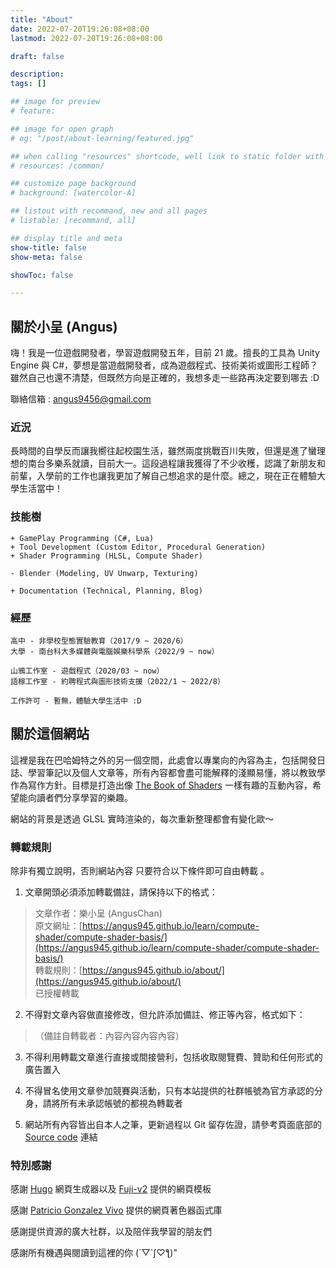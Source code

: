 ```yaml
---
title: "About"
date: 2022-07-20T19:26:08+08:00
lastmod: 2022-07-20T19:26:08+08:00

draft: false

description:
tags: []

## image for preview
# feature: 

## image for open graph
# og: "/post/about-learning/featured.jpg"

## when calling "resources" shortcode, well link to static folder with this path 
# resources: /common/

## customize page background
# background: [watercolor-A] 

## listout with recommand, new and all pages
# listable: [recommand, all]

## display title and meta
show-title: false
show-meta: false

showToc: false

---
```


## 關於小呈 (Angus)

嗨！我是一位遊戲開發者，學習遊戲開發五年，目前 21 歲。擅長的工具為 Unity Engine 與 C#，夢想是當遊戲開發者，成為遊戲程式、技術美術或圖形工程師？雖然自己也還不清楚，但既然方向是正確的，我想多走一些路再決定要到哪去 :D

聯絡信箱 : angus9456@gmail.com

### 近況

長時間的自學反而讓我嚮往起校園生活，雖然兩度挑戰百川失敗，但還是進了蠻理想的南台多樂系就讀，目前大一。這段過程讓我獲得了不少收穫，認識了新朋友和前輩，入學前的工作也讓我更加了解自己想追求的是什麼。總之，現在正在體驗大學生活當中！

### 技能樹

```Unity Engine
+ GamePlay Programming (C#, Lua)
+ Tool Development (Custom Editor, Procedural Generation)
+ Shader Programming (HLSL, Compute Shader)
```


```Modeling
- Blender (Modeling, UV Unwarp, Texturing)
```


```Other
+ Documentation (Technical, Planning, Blog)
```

### 經歷

```Study
高中 - 非學校型態實驗教育（2017/9 ~ 2020/6）
大學 - 南台科大多媒體與電腦娛樂科學系（2022/9 ~ now）
```

```Work
山鴉工作室 - 遊戲程式（2020/03 ~ now）
語稼工作室 - 約聘程式與圖形技術支援（2022/1 ~ 2022/8）

工作許可 - 暫無，體驗大學生活中 :D
```

## 關於這個網站

這裡是我在巴哈姆特之外的另一個空間，此處會以專業向的內容為主，包括開發日誌、學習筆記以及個人文章等，所有內容都會盡可能解釋的淺顯易懂，將以教致學作為寫作方針。目標是打造出像 [The Book of Shaders](https://thebookofshaders.com/) 一樣有趣的互動內容，希望能向讀者們分享學習的樂趣。

網站的背景是透過 GLSL 實時渲染的，每次重新整理都會有變化歐～

### 轉載規則

除非有獨立說明，否則網站內容 <h> 只要符合以下條件即可自由轉載 </h> 。

1. 文章開頭必須添加轉載備註，請保持以下的格式：

> 文章作者：樂小呈 (AngusChan)  
原文網址：[https://angus945.github.io/learn/compute-shader/compute-shader-basis/](https://angus945.github.io/learn/compute-shader/compute-shader-basis/)  
轉載規則：[https://angus945.github.io/about/](https://angus945.github.io/about/)  
已授權轉載

2. 不得對文章內容做直接修改，但允許添加備註、修正等內容，格式如下：

> （備註自轉載者：內容內容內容內容）

3. 不得利用轉載文章進行直接或間接營利，包括收取閱覽費、贊助和任何形式的廣告置入

4. 不得冒名使用文章參加競賽與活動，只有本站提供的社群帳號為官方承認的分身，請將所有未承認帳號的都視為轉載者

5. 網站所有內容皆出自本人之筆，更新過程以 Git 留存佐證，請參考頁面底部的 [Source code](https://github.com/angus945/angusChan-website-projectsource) 連結

### 特別感謝

感謝 [Hugo](https://gohugo.io/) 網頁生成器以及 [Fuji-v2](https://themes.gohugo.io/themes/hugo-theme-fuji/) 提供的網頁模板

感謝 [Patricio Gonzalez Vivo](https://github.com/patriciogonzalezvivo/glslCanvas) 提供的網頁著色器函式庫

感謝提供資源的廣大社群，以及陪伴我學習的朋友們

感謝所有機遇與閱讀到這裡的你 (´▽`ʃ♡ƪ)"
